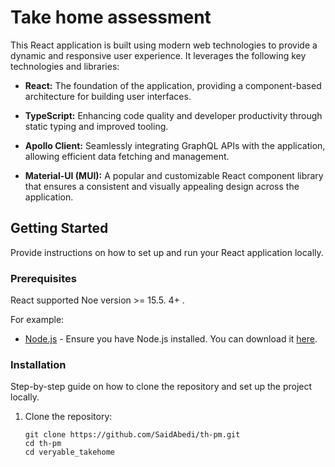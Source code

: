 # Take home assessment

This React application is built using modern web technologies to provide a dynamic and responsive user experience. It leverages the following key technologies and libraries:

- **React:** The foundation of the application, providing a component-based architecture for building user interfaces.

- **TypeScript:** Enhancing code quality and developer productivity through static typing and improved tooling.

- **Apollo Client:** Seamlessly integrating GraphQL APIs with the application, allowing efficient data fetching and management.

- **Material-UI (MUI):** A popular and customizable React component library that ensures a consistent and visually appealing design across the application.

## Getting Started

Provide instructions on how to set up and run your React application locally.

### Prerequisites

React supported Noe version >= 15.5. 4+ .

For example:
- [Node.js](https://nodejs.org/) - Ensure you have Node.js installed. You can download it [here](https://nodejs.org/).

### Installation

Step-by-step guide on how to clone the repository and set up the project locally.

1. Clone the repository:
   ```shell
   git clone https://github.com/SaidAbedi/th-pm.git
   cd th-pm
   cd veryable_takehome
